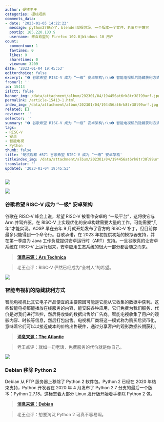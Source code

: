 ```yaml
---
author: 硬核老王
categories: 硬核观察
comments_data:
- date: '2023-01-05 14:22:22'
  message: python27良心了，blender就很垃圾，一个版本一个文件，老旧互不兼容
  postip: 185.220.103.9
  username: 来自欧盟的 Firefox 102.0|Windows 10 用户
count:
  commentnum: 1
  favtimes: 0
  likes: 0
  sharetimes: 0
  viewnum: 3209
date: '2023-01-04 19:45:53'
editorchoice: false
excerpt: "❶ 谷歌希望 RISC-V 成为 “一级” 安卓架构\r\n❷ 智能电视机的隐藏获利方式\r\n❸ Debian 移除 Python 2"
fromurl: ''
id: 15413
islctt: false
banner_img: /data/attachment/album/202301/04/194456at6rk8tr38l99urf.jpg
permalink: /article-15413-1.html
index_img: /data/attachment/album/202301/04/194456at6rk8tr38l99urf.jpg
related: []
reviewer: ''
selector: ''
summary: "❶ 谷歌希望 RISC-V 成为 “一级” 安卓架构\r\n❷ 智能电视机的隐藏获利方式\r\n❸ Debian 移除 Python 2"
tags:
- RISC-V
- 安卓
- 智能电视
- Python
thumb: false
title: '硬核观察 #871 谷歌希望 RISC-V 成为 “一级” 安卓架构'
titleindex_img: /data/attachment/album/202301/04/194456at6rk8tr38l99urf.jpg
translator: ''
updated: '2023-01-04 19:45:53'
---
```


![](/data/attachment/album/202301/04/194456at6rk8tr38l99urf.jpg)


![](/data/attachment/album/202301/04/194504z72q3qpebqj8mq3q.jpg)


### 谷歌希望 RISC-V 成为 “一级” 安卓架构


谷歌在 RISC-V 峰会上说，希望 RISC-V 被看作安卓的 “一级平台”，这将使它与 Arm 并驾齐驱。在 RISC-V 上实现优化的安卓构建需要大量的工作，可能需要“几年”才能实现。AOSP 早在去年 9 月就开始发布了官方的 RISC-V 补丁，但目前你最多只能得到一个命令行。谷歌承诺，在 2023 年初提供初始的模拟器支持，并在第一季度为 Java 工作负载提供安卓运行时（ART）支持。一旦谷歌真的让安卓系统在 RISC-V 上运行起来，安卓应用生态系统的很大一部分都会随之而来。



> 
> **[消息来源：Ars Technica](https://arstechnica.com/gadgets/2023/01/google-announces-official-android-support-for-risc-v/)**
> 
> 
> 



> 
> 老王点评：RISC-V 俨然已经成为“全村人”的希望。
> 
> 
> 


![](/data/attachment/album/202301/04/194516eqoob102o72l1ffb.jpg)


### 智能电视机的隐藏获利方式


智能电视机比其它电子产品便宜的主要原因可能是它能从它收集的数据中获利。这些智能电视都能播放在线服务的内容，能安装各种应用，它们免费为我们服务，代价是对我们进行监控，然后将收集的数据出售给广告商。智能电视收集了用户的观影内容、时长等信息，然后打包出售。电视机厂商将这一模式称为购买后货币化，意味着它们可以以接近成本的价格出售硬件，通过分享客户的观影数据长期获利。



> 
> **[消息来源：The Atlantic](https://www.theatlantic.com/technology/archive/2023/01/smart-tvs-sony-lg-cheap/672614/)**
> 
> 
> 



> 
> 老王点评：就如一句老话，免费服务的代价就是你自己。
> 
> 
> 


![](/data/attachment/album/202301/04/194530erk4is8c4xarmai4.jpg)


### Debian 移除 Python 2


Debian 从 FTP 服务器上移除了 Python 2 软件包。Python 2 已经在 2020 年结束支持，Python 开发者在 2020 年 4 月发布了 Python 2.7 分支的最后一个版本：Python 2.7.18。这标志着大部分 Linux 发行版开始着手移除 Python 2 包。



> 
> **[消息来源：Debian](https://bugs.debian.org/cgi-bin/bugreport.cgi?bug=1027108)**
> 
> 
> 



> 
> 老王点评：想要淘汰 Python 2 可真不容易啊。
> 
> 
>
